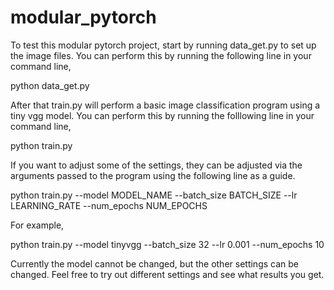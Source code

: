 # modular_pytorch

To test this modular pytorch project, start by running data_get.py to set up the image files.
You can perform this by running the following line in your command line,

python data_get.py

After that train.py will perform a basic image classification program using a tiny vgg model.
You can perform this by running the folllowing line in your command line,

python train.py

If you want to adjust some of the settings, they can be adjusted via the arguments passed to the program using the following line as a guide.

python train.py --model MODEL_NAME --batch_size BATCH_SIZE --lr LEARNING_RATE --num_epochs NUM_EPOCHS

For example,

python train.py --model tinyvgg --batch_size 32 --lr 0.001 --num_epochs 10

Currently the model cannot be changed, but the other settings can be changed. Feel free to try out different settings and see what results you get.
